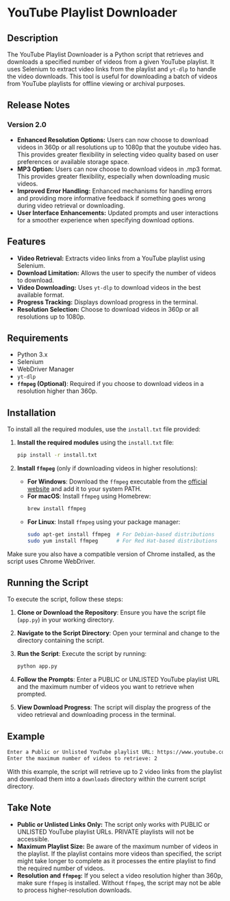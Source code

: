 # YouTube Playlist Downloader

## Description
The YouTube Playlist Downloader is a Python script that retrieves and downloads a specified number of videos from a given YouTube playlist. It uses Selenium to extract video links from the playlist and `yt-dlp` to handle the video downloads. This tool is useful for downloading a batch of videos from YouTube playlists for offline viewing or archival purposes.

## Release Notes

### Version 2.0

- **Enhanced Resolution Options:** Users can now choose to download videos in 360p or all resolutions up to 1080p that the youtube video has. This provides greater flexibility in selecting video quality based on user preferences or available storage space.
- **MP3 Option:** Users can now choose to download videos in .mp3 format. This provides greater flexibility, especially when downloading music videos.
- **Improved Error Handling:** Enhanced mechanisms for handling errors and providing more informative feedback if something goes wrong during video retrieval or downloading.
- **User Interface Enhancements:** Updated prompts and user interactions for a smoother experience when specifying download options.

## Features

- **Video Retrieval:** Extracts video links from a YouTube playlist using Selenium.
- **Download Limitation:** Allows the user to specify the number of videos to download.
- **Video Downloading:** Uses `yt-dlp` to download videos in the best available format.
- **Progress Tracking:** Displays download progress in the terminal.
- **Resolution Selection:** Choose to download videos in 360p or all resolutions up to 1080p.

## Requirements

- Python 3.x
- Selenium
- WebDriver Manager
- `yt-dlp`
- **`ffmpeg` (Optional)**: Required if you choose to download videos in a resolution higher than 360p.

## Installation

To install all the required modules, use the `install.txt` file provided:

1. **Install the required modules** using the `install.txt` file:

   ```bash
   pip install -r install.txt
   ```

2. **Install `ffmpeg`** (only if downloading videos in higher resolutions):
   - **For Windows**: Download the `ffmpeg` executable from the [official website](https://ffmpeg.org/download.html) and add it to your system PATH.
   - **For macOS**: Install `ffmpeg` using Homebrew:
     ```bash
     brew install ffmpeg
     ```
   - **For Linux**: Install `ffmpeg` using your package manager:
     ```bash
     sudo apt-get install ffmpeg  # For Debian-based distributions
     sudo yum install ffmpeg      # For Red Hat-based distributions
     ```

Make sure you also have a compatible version of Chrome installed, as the script uses Chrome WebDriver.

## Running the Script
To execute the script, follow these steps:

1. **Clone or Download the Repository**: Ensure you have the script file (`app.py`) in your working directory.

2. **Navigate to the Script Directory**: Open your terminal and change to the directory containing the script.

3. **Run the Script**: Execute the script by running:
   ```bash
   python app.py
   ```

4. **Follow the Prompts**: Enter a PUBLIC or UNLISTED YouTube playlist URL and the maximum number of videos you want to retrieve when prompted.

5. **View Download Progress**: The script will display the progress of the video retrieval and downloading process in the terminal.

## Example
```bash
Enter a Public or Unlisted YouTube playlist URL: https://www.youtube.com/playlist?list=PL0vfts4VzfNjdPuyk9SJDIvpsOjNgU1bs
Enter the maximum number of videos to retrieve: 2
```

With this example, the script will retrieve up to 2 video links from the playlist and download them into a `downloads` directory within the current script directory.

## Take Note

- **Public or Unlisted Links Only:** The script only works with PUBLIC or UNLISTED YouTube playlist URLs. PRIVATE playlists will not be accessible.
- **Maximum Playlist Size:** Be aware of the maximum number of videos in the playlist. If the playlist contains more videos than specified, the script might take longer to complete as it processes the entire playlist to find the required number of videos.
- **Resolution and `ffmpeg`:** If you select a video resolution higher than 360p, make sure `ffmpeg` is installed. Without `ffmpeg`, the script may not be able to process higher-resolution downloads.
